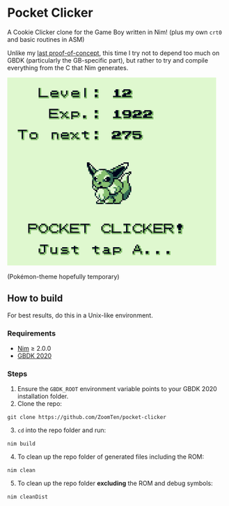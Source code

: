 # Pocket Clicker

A Cookie Clicker clone for the Game Boy written in Nim! (plus my own `crt0` and basic routines in ASM)

Unlike my [last proof-of-concept](https://github.com/ZoomTen/nim-gb-test), this time I try not to depend too much on GBDK (particularly the GB-specific part), but rather to try and compile everything from the C that Nim generates.

![](docs/screenshot.png)

(Pokémon-theme hopefully temporary)

## How to build

For best results, do this in a Unix-like environment.

### Requirements

* [Nim](https://nim-lang.org/) ≥ 2.0.0
* [GBDK 2020](https://gbdk-2020.github.io/gbdk-2020/)

### Steps

1. Ensure the `GBDK_ROOT` environment variable points to your GBDK 2020 installation folder.
2. Clone the repo:
```
git clone https://github.com/ZoomTen/pocket-clicker
```
3. `cd` into the repo folder and run:
```
nim build
```
4. To clean up the repo folder of generated files including the ROM:
```
nim clean
```
5. To clean up the repo folder **excluding** the ROM and debug symbols:
```
nim cleanDist
```
